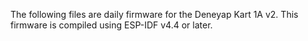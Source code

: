 The following files are daily firmware for the Deneyap Kart 1A v2.
This firmware is compiled using ESP-IDF v4.4 or later.
